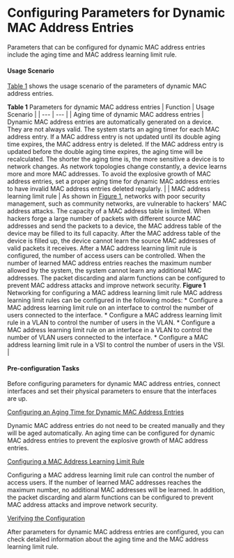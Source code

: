 Configuring Parameters for Dynamic MAC Address Entries
======================================================

Parameters that can be configured for dynamic MAC address entries include the aging time and MAC address learning limit rule.

#### Usage Scenario

[Table 1](#EN-US_TASK_0172362724__tab_dc_vrp_mac_cfg_000601) shows the usage scenario of the parameters of dynamic MAC address entries.

**Table 1** Parameters for dynamic MAC address entries
| Function | Usage Scenario |
| --- | --- |
| Aging time of dynamic MAC address entries | Dynamic MAC address entries are automatically generated on a device. They are not always valid. The system starts an aging timer for each MAC address entry. If a MAC address entry is not updated until its double aging time expires, the MAC address entry is deleted. If the MAC address entry is updated before the double aging time expires, the aging time will be recalculated. The shorter the aging time is, the more sensitive a device is to network changes.  As network topologies change constantly, a device learns more and more MAC addresses. To avoid the explosive growth of MAC address entries, set a proper aging time for dynamic MAC address entries to have invalid MAC address entries deleted regularly. |
| MAC address learning limit rule | As shown in [Figure 1](#EN-US_TASK_0172362724__fig_dc_vrp_mac_cfg_000601), networks with poor security management, such as community networks, are vulnerable to hackers' MAC address attacks. The capacity of a MAC address table is limited. When hackers forge a large number of packets with different source MAC addresses and send the packets to a device, the MAC address table of the device may be filled to its full capacity. After the MAC address table of the device is filled up, the device cannot learn the source MAC addresses of valid packets it receives.  After a MAC address learning limit rule is configured, the number of access users can be controlled. When the number of learned MAC address entries reaches the maximum number allowed by the system, the system cannot learn any additional MAC addresses. The packet discarding and alarm functions can be configured to prevent MAC address attacks and improve network security. **Figure 1** Networking for configuring a MAC address learning limit rule MAC address learning limit rules can be configured in the following modes:  * Configure a MAC address learning limit rule on an interface to control the number of users connected to the interface. * Configure a MAC address learning limit rule in a VLAN to control the number of users in the VLAN. * Configure a MAC address learning limit rule on an interface in a VLAN to control the number of VLAN users connected to the interface. * Configure a MAC address learning limit rule in a VSI to control the number of users in the VSI. |


#### Pre-configuration Tasks

Before configuring parameters for dynamic MAC address entries, connect interfaces and set their physical parameters to ensure that the interfaces are up.



[Configuring an Aging Time for Dynamic MAC Address Entries](../../../../software/nev8r10_vrpv8r16/user/vrp/dc_vrp_mac_cfg_0005.html)

Dynamic MAC address entries do not need to be created manually and they will be aged automatically. An aging time can be configured for dynamic MAC address entries to prevent the explosive growth of MAC address entries.

[Configuring a MAC Address Learning Limit Rule](../../../../software/nev8r10_vrpv8r16/user/vrp/dc_vrp_mac_cfg_0007.html)

Configuring a MAC address learning limit rule can control the number of access users. If the number of learned MAC addresses reaches the maximum number, no additional MAC addresses will be learned. In addition, the packet discarding and alarm functions can be configured to prevent MAC address attacks and improve network security.

[Verifying the Configuration](../../../../software/nev8r10_vrpv8r16/user/vrp/dc_vrp_mac_cfg_0011.html)

After parameters for dynamic MAC address entries are configured, you can check detailed information about the aging time and the MAC address learning limit rule.